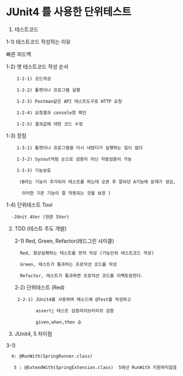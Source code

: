 # JUnit4 를 사용한 단위테스트 
1) 테스트코드

  1-1) 테스트코드 작성하는 이유 
  
   빠른 피드백
   
  1-2) 옛 테스트코드 작성 순서
  
        1-2-1) 코드작성
        
        1-2-2) 톰캣이나 프로그램 실행
        
        1-2-3) Postman같은 API 테스트도구로 HTTP 요청
        
        1-2-4) 요청결과 console창 확인
        
        1-2-5) 결과값에 대한 코드 수정
        
  1-3) 장점
  
        1-3-1) 톰캣이나 프로그램을 다시 내렸다가 실행하는 일이 없다
        
        1-3-2) Sysout처럼 눈으로 검증이 아닌 자동검증이 가능
        
        1-3-3) 기능보호
        
         (B라는 기능이 추가되어 테스트를 하는데 오픈 후 잘되던 A기능에 문제가 생김,
         
          이러한 기존 기능이 잘 작동되는 것을 보장 )      
          
  1-4) 단위테스트 Tool
  
      -JUnit 4Ver (현존 5Ver)
      
2) TDD (테스트 주도 개발)

    2-1) Red, Green, Refactor(레드그린 사이클)   

         Red, 항상실패하는 테스트를 먼저 작성 (기능단위 테스트코드 작성)

         Green, 테스트가 통과하는 프로덕션 코드를 작성

         Refactor, 테스트가 통과하면 프로덕션 코드를 리팩토링한다.


    2-2) 단위테스트 (Red)

        2-2-1) JUnit4를 사용하며 메소드에 @Test를 작성하고
        
               assertj 테스트 검증라이브러리의 검증
               
               given,when,then 순
               
3) JUnit4, 5 차이점

  3-1) 
      
      4: @RunWith(SpringRunner.class) 
  
       5 : @ExtendWith(SpringExtension.class)  5에선 RunWith 지원하지않음
